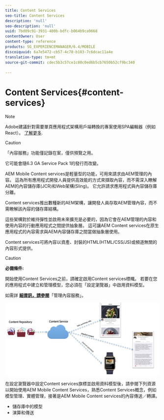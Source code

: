 ```yaml
---
title: Content Services
seo-title: Content Services
description: 'null'
seo-description: 'null'
uuid: 7bd09c91-3931-400b-bdfc-b064b9ca9668
contentOwner: User
content-type: reference
products: SG_EXPERIENCEMANAGER/6.4/MOBILE
discoiquuid: 6a7e5472-cb57-4c78-b183-7c6dcac11a4e
translation-type: tm+mt
source-git-commit: cdec5b3c57ce1c80c0ed6b5cb7650b52cf9bc340

---
```



# Content Services{#content-services}

>[!NOTE]
>
>Adobe建議針對需要單頁應用程式架構用戶端轉換的專案使用SPA編輯器（例如React）。 [了解更多](/help/sites-developing/spa-overview.md).

>[!CAUTION]
>
>「內容服務」功能僅記錄在案，僅供預覽之用。
>
>它可能會隨6.3 GA Service Pack 1的發行而改變。

AEM Mobile Content services是輕量型的功能，可用來請求由AEM管理的內容。 這為所有應用程式開發人員提供高效能的方式來擷取內容，而不需深入瞭解AEM的內容儲存庫(JCR)和Web架構(Sling)。 它允許請求應用程式與內容儲存庫分離。

Content services推出數種新的AEM架構，讓開發人員存取AEM管理內容，而不需瞭解該內容的儲存庫結構。

這些架構對於維持彈性並啟用未來擴充是必要的，因為它會在AEM管理的內容和使用內容的行動應用程式之間提供抽象層。 這可讓AEM Content services在原生應用程式的內容需求與AEM內容儲存庫之間當做抽象層使用。

Content services可將內容以資產、封裝的HTML(HTML/CSS/JS)或頻道無關的內容形式提供。

>[!CAUTION]
>
>**必備條件:**
>
>開始使用Content Services之前，請確定啟用Content services標幟。 若要在您的應用程式中建立和管理模型，您必須在「設定瀏覽器」中啟用資料模型。
>
>如需詳 **[細資訊，請參閱](/help/mobile/developing-content-services.md)**「管理內容服務」。

![chlimage_1-143](assets/chlimage_1-143.png)

在設定瀏覽器中設定Content services旗標並啟用資料模型後，請參閱下列資源以開始使用AEM Mobile Content Services，熟悉Content Services概念，例如模型管理、實體管理，接著是AEM Mobile Content services的內容傳送／轉譯。

* 儲存庫中的模型
* 演算和傳送

